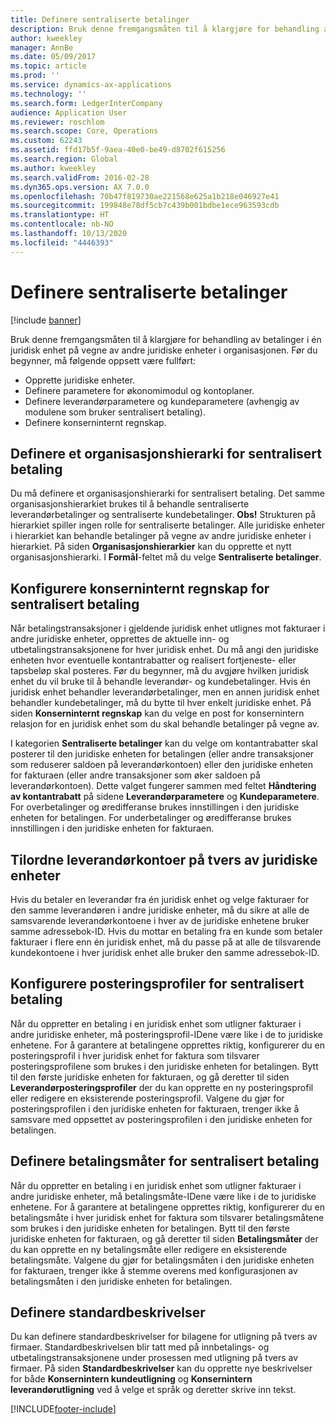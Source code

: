 ```yaml
---
title: Definere sentraliserte betalinger
description: Bruk denne fremgangsmåten til å klargjøre for behandling av betalinger i én juridisk enhet på vegne av andre juridiske enheter i organisasjonen.
author: kweekley
manager: AnnBe
ms.date: 05/09/2017
ms.topic: article
ms.prod: ''
ms.service: dynamics-ax-applications
ms.technology: ''
ms.search.form: LedgerInterCompany
audience: Application User
ms.reviewer: roschlom
ms.search.scope: Core, Operations
ms.custom: 62243
ms.assetid: ffd17b5f-9aea-40e0-be49-d8702f615256
ms.search.region: Global
ms.author: kweekley
ms.search.validFrom: 2016-02-28
ms.dyn365.ops.version: AX 7.0.0
ms.openlocfilehash: 70b47f819730ae221568e625a1b218e046927e41
ms.sourcegitcommit: 199848e78df5cb7c439b001bdbe1ece963593cdb
ms.translationtype: HT
ms.contentlocale: nb-NO
ms.lasthandoff: 10/13/2020
ms.locfileid: "4446393"
---
```

# <a name="set-up-centralized-payments"></a>Definere sentraliserte betalinger

[!include [banner](../includes/banner.md)]

Bruk denne fremgangsmåten til å klargjøre for behandling av betalinger i én juridisk enhet på vegne av andre juridiske enheter i organisasjonen. Før du begynner, må følgende oppsett være fullført:

-   Opprette juridiske enheter.
-   Definere parametere for økonomimodul og kontoplaner.
-   Definere leverandørparametere og kundeparametere (avhengig av modulene som bruker sentralisert betaling).
-   Definere konserninternt regnskap.

## <a name="set-up-an-organizational-hierarchy-for-centralized-payments"></a>Definere et organisasjonshierarki for sentralisert betaling
Du må definere et organisasjonshierarki for sentralisert betaling. Det samme organisasjonshierarkiet brukes til å behandle sentraliserte leverandørbetalinger og sentraliserte kundebetalinger. **Obs!**  Strukturen på hierarkiet spiller ingen rolle for sentraliserte betalinger. Alle juridiske enheter i hierarkiet kan behandle betalinger på vegne av andre juridiske enheter i hierarkiet. På siden **Organisasjonshierarkier** kan du opprette et nytt organisasjonshierarki. I **Formål**-feltet må du velge **Sentraliserte betalinger**. 

## <a name="set-up-an-intercompany-account-for-centralized-payments"></a>Konfigurere konserninternt regnskap for sentralisert betaling
Når betalingstransaksjoner i gjeldende juridisk enhet utlignes mot fakturaer i andre juridiske enheter, opprettes de aktuelle inn- og utbetalingstransaksjonene for hver juridisk enhet. Du må angi den juridiske enheten hvor eventuelle kontantrabatter og realisert fortjeneste- eller tapsbeløp skal posteres. Før du begynner, må du avgjøre hvilken juridisk enhet du vil bruke til å behandle leverandør- og kundebetalinger. Hvis én juridisk enhet behandler leverandørbetalinger, men en annen juridisk enhet behandler kundebetalinger, må du bytte til hver enkelt juridiske enhet. På siden **Konserninternt regnskap** kan du velge en post for konsernintern relasjon for en juridisk enhet som du skal behandle betalinger på vegne av. 

I kategorien **Sentraliserte betalinger** kan du velge om kontantrabatter skal posterer til den juridiske enheten for betalingen (eller andre transaksjoner som reduserer saldoen på leverandørkontoen) eller den juridiske enheten for fakturaen (eller andre transaksjoner som øker saldoen på leverandørkontoen). Dette valget fungerer sammen med feltet **Håndtering av kontantrabatt** på sidene **Leverandørparametere** og **Kundeparametere**. For overbetalinger og øredifferanse brukes innstillingen i den juridiske enheten for betalingen. For underbetalinger og øredifferanse brukes innstillingen i den juridiske enheten for fakturaen.

## <a name="map-vendor-accounts-across-legal-entities"></a>Tilordne leverandørkontoer på tvers av juridiske enheter
Hvis du betaler en leverandør fra én juridisk enhet og velge fakturaer for den samme leverandøren i andre juridiske enheter, må du sikre at alle de samsvarende leverandørkontoene i hver av de juridiske enhetene bruker samme adressebok-ID. Hvis du mottar en betaling fra en kunde som betaler fakturaer i flere enn én juridisk enhet, må du passe på at alle de tilsvarende kundekontoene i hver juridisk enhet alle bruker den samme adressebok-ID.

## <a name="set-up-posting-profiles-for-centralized-payments"></a>Konfigurere posteringsprofiler for sentralisert betaling
Når du oppretter en betaling i en juridisk enhet som utligner fakturaer i andre juridiske enheter, må posteringsprofil-IDene være like i de to juridiske enhetene. For å garantere at betalingene opprettes riktig, konfigurerer du en posteringsprofil i hver juridisk enhet for faktura som tilsvarer posteringsprofilene som brukes i den juridiske enheten for betalingen. Bytt til den første juridiske enheten for fakturaen, og gå deretter til siden **Leverandørposteringsprofiler** der du kan opprette en ny posteringsprofil eller redigere en eksisterende posteringsprofil. Valgene du gjør for posteringsprofilen i den juridiske enheten for fakturaen, trenger ikke å samsvare med oppsettet av posteringsprofilen i den juridiske enheten for betalingen.

## <a name="set-up-methods-of-payment-for-centralized-payments"></a>Definere betalingsmåter for sentralisert betaling
Når du oppretter en betaling i en juridisk enhet som utligner fakturaer i andre juridiske enheter, må betalingsmåte-IDene være like i de to juridiske enhetene. For å garantere at betalingene opprettes riktig, konfigurerer du en betalingsmåte i hver juridisk enhet for faktura som tilsvarer betalingsmåtene som brukes i den juridiske enheten for betalingen. Bytt til den første juridiske enheten for fakturaen, og gå deretter til siden **Betalingsmåter** der du kan opprette en ny betalingsmåte eller redigere en eksisterende betalingsmåte. Valgene du gjør for betalingsmåten i den juridiske enheten for fakturaen, trenger ikke å stemme overens med konfigurasjonen av betalingsmåten i den juridiske enheten for betalingen.

## <a name="set-up-default-descriptions"></a>Definere standardbeskrivelser
Du kan definere standardbeskrivelser for bilagene for utligning på tvers av firmaer. Standardbeskrivelsen blir tatt med på innbetalings- og utbetalingstransaksjonene under prosessen med utligning på tvers av firmaer. På siden **Standardbeskrivelser** kan du opprette nye beskrivelser for både **Konsernintern kundeutligning** og **Konsernintern leverandørutligning** ved å velge et språk og deretter skrive inn tekst.





[!INCLUDE[footer-include](../../includes/footer-banner.md)]